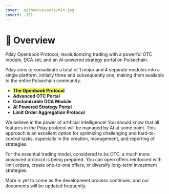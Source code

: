 ```yaml
---
cover: .gitbook/assets/min.jpg
coverY: -151
---
```


# 🎴 Overview

Pday Openbook Protocol, revolutionizing trading with a powerful OTC module, DCA set, and an AI-powered strategy portal on Pulsechain.

Pday aims to consolidate a total of 1 mojor and 4 separate modules into a single platform, initially three and subsequently one, making them available to the entire Pulsechain community.

* <mark style="color:blue;">**The Openbook Protocol**</mark>
* **Advanced OTC Portal**
* **Customizable DCA Module**
* **AI Powered Strategy Portal**
* **Limit Order Aggregation Protocol**

We believe in the power of artificial intelligence! You should know that all features in the Pday protocol will be managed by AI at some point. This approach is an excellent option for optimizing challenging and hard-to-control tasks, especially in the creation, management, and reporting of strategies.

For the essential trading model, considered to be OTC, a much more advanced protocol is being prepared. You can open offers reinforced with limit orders, create one-to-one offers, or diversify long-term investment strategies.

More is yet to come as the development process continues, and our documents will be updated frequently.

